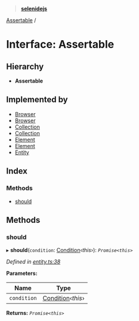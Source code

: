 > **[selenidejs](../README.md)**

[Assertable](assertable.md) /

# Interface: Assertable

## Hierarchy

* **Assertable**

## Implemented by

* [Browser](../classes/browser.md)
* [Browser](../classes/browser.md)
* [Collection](../classes/collection.md)
* [Collection](../classes/collection.md)
* [Element](../classes/element.md)
* [Element](../classes/element.md)
* [Entity](../classes/entity.md)

## Index

### Methods

* [should](assertable.md#should)

## Methods

###  should

▸ **should**(`condition`: [Condition](../classes/condition.md)‹*this*›): *`Promise<this>`*

*Defined in [entity.ts:38](https://github.com/knowledgeexpert/selenidejs/blob/master/lib/entity.ts#L38)*

**Parameters:**

Name | Type |
------ | ------ |
`condition` | [Condition](../classes/condition.md)‹*this*› |

**Returns:** *`Promise<this>`*